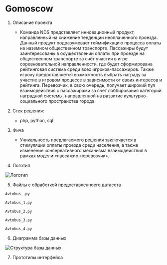 # Gomoscow
1) Описание проекта

   * Команда NDS представляет инновационный продукт, направленный на снижение тенденции неоплаченного проезда. Данный продукт подразумевает геймификацию процесса оплаты на наземном общественном транспорте. Пассажиры будут заинтересованы в осуществлении оплаты при проезде на общественном транспорте за счёт участия в игре соревновательной направленности, где будет сформирована рейтинговая система среди всех игроков-пассажиров. Также игроку предоставляется возможность выбрать награду за участие в игровом процессе в зависимости от своих интересов и рейтинга. Перевозчик, в свою очередь, получает широкий пул взаимодействия с пассажирами за счет лоббирования категорий наградной системы, направленной на развитие культурно-социального пространства города.

2) Стек решения:
   *  php, python, sql
  
3) Фича
   * Уникальность предлагаемого решения заключается в стимуляции оплаты проезда среди населения, а также изменение консервативного механизма взаимодействия в рамках модели «пассажир-перевозчик».

4) Логотип

![Логотип][image1]

[image1]: https://sun9-18.userapi.com/impg/w8szeeH63bCOE2Az4ehQr-gxkZm581Xjy1wTfw/r1Wcli8Cwxs.jpg?size=401x289&quality=96&sign=35fc77bf5476d2e0981b5fb2da69d2cd&type=album

5) Файлы с обработкой предоставленноего датасета
```
Avtobus_.py

Avtobus_1.py

Avtobus_2.py

Avtobus_3.py

Avtobus_4.py
```



6) Диаграмма базы данных

![Структура базы данных][image2]

[image2]:https://sun9-87.userapi.com/impg/68RNqm2dU_9UbSBwM8tXFKg9Na60g5C12r9Y1A/tfpl2XIGSi8.jpg?size=1133x219&quality=96&sign=d1c793909cedf19278add5e74add4f5d&type=album

7) Прототипы интерфейса









